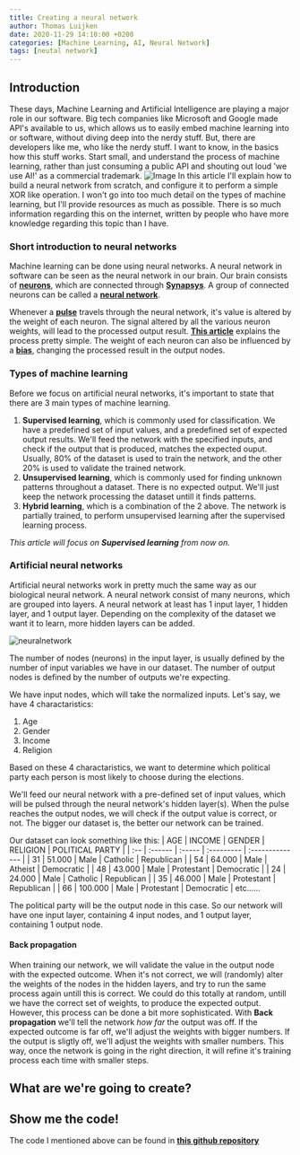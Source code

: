 ```yaml
---
title: Creating a neural network
author: Thomas Luijken
date: 2020-11-29 14:10:00 +0200
categories: [Machine Learning, AI, Neural Network]
tags: [neutal network]
---
```


## Introduction
These days, Machine Learning and Artificial Intelligence are playing a major role in our software. Big tech companies like Microsoft and Google made API's available to us, which allows us to easily embed machine learning into or software, without diving deep into the nerdy stuff. But, there are developers like me, who like the nerdy stuff. I want to know, in the basics how this stuff works. Start small, and understand the process of machine learning, rather than just consuming a public API and shouting out loud 'we use AI!' as a commercial trademark. 
![Image]('/assets/img/neutal-network/neural_network_brain.png')
In this article I'll explain how to build a neural network from scratch, and configure it to perform a simple XOR like operation. I won't go into too much detail on the types of machine learning, but I'll provide resources as much as possible. There is so much information regarding this on the internet, written by people who have more knowledge regarding this topic than I have.

### Short introduction to neural networks
Machine learning can be done using neural networks. A neural network in software can be seen as the neural network in our brain. Our brain consists of [**neurons**](https://en.wikipedia.org/wiki/Neuron), which are connected through [**Synapsys**](https://en.wikipedia.org/wiki/Synapse). A group of connected neurons can be called a [**neural network**](https://en.wikipedia.org/wiki/Neural_network).

Whenever a [**pulse**](https://en.wikipedia.org/wiki/Action_potential) travels through the neural network, it's value is altered by the weight of each neuron. The signal altered by all the various neuron weights, will lead to the processed output result. [**This article**](https://www.explainthatstuff.com/introduction-to-neural-networks.html) explains the process pretty simple. The weight of each neuron can also be influenced by a [**bias**](https://www.baeldung.com/cs/neural-networks-bias), changing the processed result in the output nodes. 

### Types of machine learning
Before we focus on artificial neural networks, it's important to state that there are 3 main types of machine learning. 
1. **Supervised learning**, which is commonly used for classification. We have a predefined set of input values, and a predefined set of expected output results. We'll feed the network with the specified inputs, and check if the output that is produced, matches the expected ouput. Usually, 80% of the dataset is used to train the network, and the other 20% is used to validate the trained network.
2. **Unsupervised learning**, which is commonly used for finding unknown patterns throughout a dataset. There is no expected output. We'll just keep the network processing the dataset untill it finds patterns. 
3. **Hybrid learning**, which is a combination of the 2 above. The network is partially trained, to perform unsupervised learning after the supervised learning process. 

*This article will focus on **Supervised learning** from now on.*

### Artificial neural networks
Artificial neural networks work in pretty much the same way as our biological neural network. A neural network consist of many neurons, which are grouped into layers. A neural network at least has 1 input layer, 1 hidden layer, and 1 output layer. Depending on the complexity of the dataset we want it to learn, more hidden layers can be added.

![neuralnetwork]('/assets/img/neural-network/1_YgJ6SYO7byjfCmt5uV0PmA.png')

The number of nodes (neurons) in the input layer, is usually defined by the number of input variables we have in our dataset. The number of output nodes is defined by the number of outputs we're expecting.

We have input nodes, which will take the normalized inputs. Let's say, we have 4 charactaristics:
1. Age
2. Gender
3. Income
4. Religion

Based on these 4 charactaristics, we want to determine which political party each person is most likely to choose during the elections.

We'll feed our neural network with a pre-defined set of input values, which will be pulsed through the neural network's hidden layer(s). When the pulse reaches the output nodes, we will check if the output value is correct, or not. The bigger our dataset is, the better our network can be trained. 

Our dataset can look something like this:
| AGE | INCOME  | GENDER | RELIGION   | POLITICAL PARTY |
| :-- | :------ | :----- | :--------- | :-------------- |
| 31  | 51.000  | Male   | Catholic   | Republican      |
| 54  | 64.000  | Male   | Atheist    | Democratic      |
| 48  | 43.000  | Male   | Protestant | Democratic      |
| 24  | 24.000  | Male   | Catholic   | Republican      |
| 35  | 46.000  | Male   | Protestant | Republican      |
| 66  | 100.000 | Male   | Protestant | Democratic      |
etc......

The political party will be the output node in this case. 
So our network will have one input layer, containing 4 input nodes, and 1 output layer, containing 1 output node. 

#### Back propagation
When training our network, we will validate the value in the output node with the expected outcome. When it's not correct, we will (randomly) alter the weights of the nodes in the hidden layers, and try to run the same process again untill this is correct. We could do this totally at random, untill we have the correct set of weights, to produce the expected output. However, this process can be done a bit more sophisticated. With **Back propagation** we'll tell the network *how far* the output was off. If the expected outcome is far off, we'll adjust the weights with bigger numbers. If the output is sligtly off, we'll adjust the weights with smaller numbers. This way, once the network is going in the right direction, it will refine it's training process each time with smaller steps.

## What are we're going to create?




## Show me the code!
The code I mentioned above can be found in [**this github repository**](https://github.com/tluijken/neural-network-demo)
